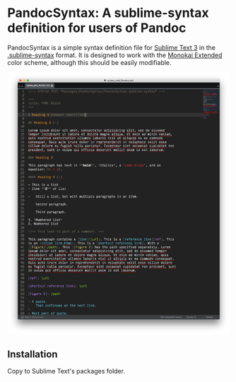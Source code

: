 # PandocSyntax: A sublime-syntax definition for users of Pandoc

PandocSyntax is a simple syntax definition file for [Sublime Text 3][] in the
[.sublime-syntax][] format. It is designed to work with the [Monokai Extended][]
color scheme, although this should be easily modifiable.

![](PandocSyntax_example.png)

[Sublime Text 3]: https://www.sublimetext.com/3
[.sublime-syntax]: https://www.sublimetext.com/docs/3/syntax.html
[Monokai Extended]: https://github.com/jonschlinkert/sublime-monokai-extended

## Installation

Copy to Sublime Text's packages folder.
